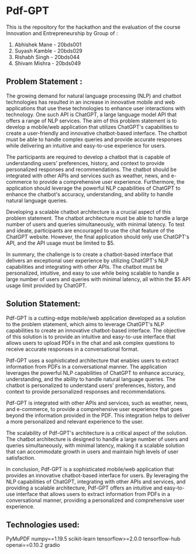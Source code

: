 # Pdf-GPT
This is the repository for the hackathon and the evaluation of the course Innovation and Entrepreneurship by Group of :

1. Abhishek Mane - 20bds001
2. Suyash Kamble - 20bds029
3. Rishabh Singh - 20bds044
4. Shivam Mishra - 20bds049

## Problem Statement :

The growing demand for natural language processing (NLP) and chatbot technologies has resulted in an increase in innovative mobile and web applications that use these technologies to enhance user interactions with technology. One such API is ChatGPT, a large language model API that offers a range of NLP services. The aim of this problem statement is to develop a mobile/web application that utilizes ChatGPT's capabilities to create a user-friendly and innovative chatbot-based interface. The chatbot must be able to handle complex queries and provide accurate responses while delivering an intuitive and easy-to-use experience for users.

The participants are required to develop a chatbot that is capable of understanding users' preferences, history, and context to provide personalized responses and recommendations. The chatbot should be integrated with other APIs and services such as weather, news, and e-commerce to provide a comprehensive user experience. Furthermore, the application should leverage the powerful NLP capabilities of ChatGPT to enhance the chatbot's accuracy, understanding, and ability to handle natural language queries. 

Developing a scalable chatbot architecture is a crucial aspect of this problem statement. The chatbot architecture must be able to handle a large number of users and queries simultaneously, with minimal latency. To test and ideate, participants are encouraged to use the chat feature of the ChatGPT website. However, the final application should only use ChatGPT's API, and the API usage must be limited to $5. 

In summary, the challenge is to create a chatbot-based interface that delivers an exceptional user experience by utilizing ChatGPT's NLP capabilities and integrating with other APIs. The chatbot must be personalized, intuitive, and easy to use while being scalable to handle a large number of users and queries with minimal latency, all within the $5 API usage limit provided by ChatGPT.

## Solution Statement:

Pdf-GPT is a cutting-edge mobile/web application developed as a solution to the problem statement, which aims to leverage ChatGPT's NLP capabilities to create an innovative chatbot-based interface. The objective of this solution is to provide an intuitive and easy-to-use interface that allows users to upload PDFs in the chat and ask complex questions to receive accurate responses in a conversational format.

Pdf-GPT uses a sophisticated architecture that enables users to extract information from PDFs in a conversational manner. The application leverages the powerful NLP capabilities of ChatGPT to enhance accuracy, understanding, and the ability to handle natural language queries. The chatbot is personalized to understand users' preferences, history, and context to provide personalized responses and recommendations.

Pdf-GPT is integrated with other APIs and services, such as weather, news, and e-commerce, to provide a comprehensive user experience that goes beyond the information provided in the PDF. This integration helps to deliver a more personalized and relevant experience to the user.

The scalability of Pdf-GPT's architecture is a critical aspect of the solution. The chatbot architecture is designed to handle a large number of users and queries simultaneously, with minimal latency, making it a scalable solution that can accommodate growth in users and maintain high levels of user satisfaction.

In conclusion, Pdf-GPT is a sophisticated mobile/web application that provides an innovative chatbot-based interface for users. By leveraging the NLP capabilities of ChatGPT, integrating with other APIs and services, and providing a scalable architecture, Pdf-GPT offers an intuitive and easy-to-use interface that allows users to extract information from PDFs in a conversational manner, providing a personalized and comprehensive user experience.


## Technologies used:
PyMuPDF
numpy==1.19.5
scikit-learn
tensorflow>=2.0.0
tensorflow-hub
openai==0.10.2
gradio
